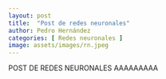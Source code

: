 ```yaml
---
layout: post
title:  "Post de redes neuronales"
author: Pedro Hernández
categories: [ Redes neuronales ]
image: assets/images/rn.jpeg
---
```

POST DE REDES NEURONALES AAAAAAAAA
